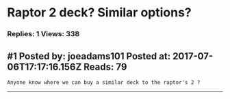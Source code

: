 # Raptor 2 deck? Similar options?

### Replies: 1 Views: 338

## \#1 Posted by: joeadams101 Posted at: 2017-07-06T17:17:16.156Z Reads: 79

```
Anyone know where we can buy a similar deck to the raptor's 2 ?
```

---

